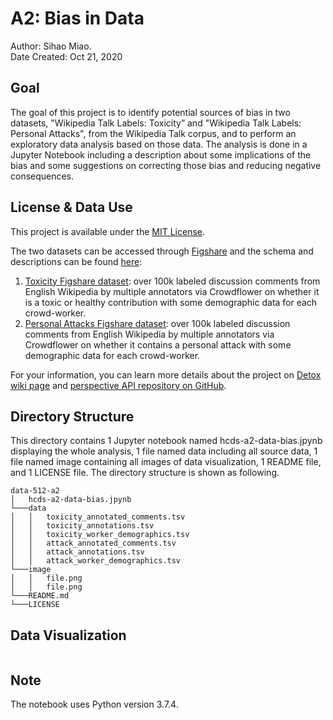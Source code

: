 # A2: Bias in Data
Author: Sihao Miao.  
Date Created: Oct 21, 2020

## Goal
The goal of this project is to identify potential sources of bias in two datasets, "Wikipedia Talk Labels: Toxicity” and "Wikipedia Talk Labels: Personal Attacks", from the Wikipedia Talk corpus, and to perform an exploratory data analysis based on those data. The analysis is done in a Jupyter Notebook including a description about some implications of the bias and some suggestions on correcting those bias and reducing negative consequences. 

## License & Data Use
This project is available under the [MIT License](https://github.com/mshhh/data-512/blob/main/data-512-a1/LICENSE).

The two datasets can be accessed through [Figshare](https://figshare.com/projects/Wikipedia_Talk/16731) and the schema and descriptions can be found [here](https://meta.wikimedia.org/wiki/Research:Detox/Data_Release): 

1. [Toxicity Figshare dataset](https://figshare.com/articles/Wikipedia_Talk_Labels_Toxicity/4563973): over 100k labeled discussion comments from English Wikipedia by multiple annotators via Crowdflower on whether it is a toxic or healthy contribution with some demographic data for each crowd-worker.
2. [Personal Attacks Figshare dataset](https://figshare.com/articles/Wikipedia_Talk_Labels_Personal_Attacks/4054689): over 100k labeled discussion comments from English Wikipedia by multiple annotators via Crowdflower on whether it contains a personal attack with some demographic data for each crowd-worker. 

For your information, you can learn more details about the project on [Detox wiki page](https://meta.wikimedia.org/wiki/Research:Detox) and [perspective API repository on GitHub](https://github.com/conversationai/perspectiveapi/wiki/perspective-hacks).

## Directory Structure 
This directory contains 1 Jupyter notebook named hcds-a2-data-bias.jpynb displaying the whole analysis, 1 file named data including all source data, 1 file named image containing all images of data visualization, 1 README file, and 1 LICENSE file. The directory structure is shown as following. 
    
```
data-512-a2
│   hcds-a2-data-bias.jpynb   
└───data
│   │   toxicity_annotated_comments.tsv
│   │   toxicity_annotations.tsv
│   │   toxicity_worker_demographics.tsv
│   │   attack_annotated_comments.tsv
│   │   attack_annotations.tsv
│   │   attack_worker_demographics.tsv   
└───image
│   │   file.png
│   │   file.png
└───README.md
└───LICENSE
```
      

## Data Visualization
![]()

## Note
The notebook uses Python version 3.7.4.

